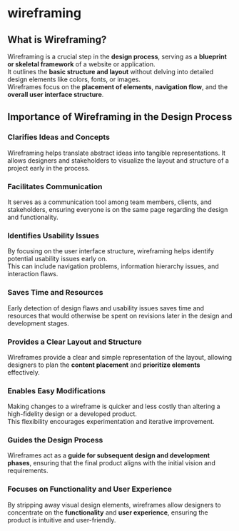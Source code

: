 # wireframing

## What is Wireframing?
Wireframing is a crucial step in the **design process**, serving as a **blueprint or skeletal framework** of a website or application.  
It outlines the **basic structure and layout** without delving into detailed design elements like colors, fonts, or images.  
Wireframes focus on the **placement of elements**, **navigation flow**, and the **overall user interface structure**.


## Importance of Wireframing in the Design Process

### Clarifies Ideas and Concepts
Wireframing helps translate abstract ideas into tangible representations. It allows designers and stakeholders to visualize the layout and structure of a project early in the process.

### Facilitates Communication
It serves as a communication tool among team members, clients, and stakeholders, ensuring everyone is on the same page regarding the design and functionality.

### Identifies Usability Issues
By focusing on the user interface structure, wireframing helps identify potential usability issues early on.  
This can include navigation problems, information hierarchy issues, and interaction flaws.

### Saves Time and Resources
Early detection of design flaws and usability issues saves time and resources that would otherwise be spent on revisions later in the design and development stages.

### Provides a Clear Layout and Structure
Wireframes provide a clear and simple representation of the layout, allowing designers to plan the **content placement** and **prioritize elements** effectively.

### Enables Easy Modifications
Making changes to a wireframe is quicker and less costly than altering a high-fidelity design or a developed product.  
This flexibility encourages experimentation and iterative improvement.

### Guides the Design Process
Wireframes act as a **guide for subsequent design and development phases**, ensuring that the final product aligns with the initial vision and requirements.

### Focuses on Functionality and User Experience
By stripping away visual design elements, wireframes allow designers to concentrate on the **functionality** and **user experience**, ensuring the product is intuitive and user-friendly.

